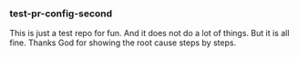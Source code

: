 ### test-pr-config-second

This is just a test repo for fun. And it does not do a lot of things. But it is all fine. Thanks God for showing the root cause steps by steps.
